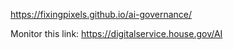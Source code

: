 https://fixingpixels.github.io/ai-governance/

Monitor this link: https://digitalservice.house.gov/AI